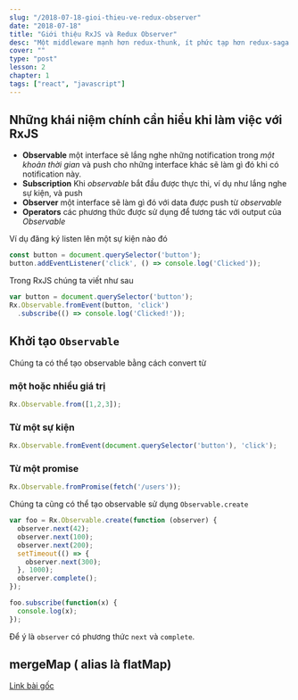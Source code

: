 ```yaml
---
slug: "/2018-07-18-gioi-thieu-ve-redux-observer"
date: "2018-07-18"
title: "Giới thiệu RxJS và Redux Observer"
desc: "Một middleware mạnh hơn redux-thunk, ít phức tạp hơn redux-saga. Chúng ta sẽ điểm qua những khái niệm chính để bắt đầu với middleware này"
cover: ""
type: "post"
lesson: 2
chapter: 1
tags: ["react", "javascript"]
---
```


## Những khái niệm chính cần hiểu khi làm việc với RxJS

- **Observable** một interface sẽ lắng nghe những notification trong *một khoản thời gian* và push cho những interface khác sẽ làm gì đó khi có notification này.
- **Subscription** Khi *observable* bắt đầu được thực thi, ví dụ như lắng nghe sự kiện, và push
- **Observer** một interface sẽ làm gì đó với data được push từ *observable*
- **Operators** các phương thức được sử dụng để tương tác với output của *Observable*

Ví dụ đăng ký listen lên một sự kiện nào đó

```js
const button = document.querySelector('button');
button.addEventListener('click', () => console.log('Clicked'));
```

Trong RxJS chúng ta viết như sau

```js
var button = document.querySelector('button');
Rx.Observable.fromEvent(button, 'click')
  .subscribe(() => console.log('Clicked!'));
```

## Khởi tạo `Observable`

Chúng ta có thể tạo observable bằng cách convert từ

### một hoặc nhiều giá trị

```js
Rx.Observable.from([1,2,3]);
```

### Từ một sự kiện

```js
Rx.Observable.fromEvent(document.querySelector('button'), 'click');
```

### Từ một promise

```js
Rx.Observable.fromPromise(fetch('/users'));
```

Chúng ta cũng có thể tạo observable sử dụng `Observable.create`

```js
var foo = Rx.Observable.create(function (observer) {
  observer.next(42);
  observer.next(100);
  observer.next(200);
  setTimeout(() => {
    observer.next(300);
  }, 1000);
  observer.complete();
});

foo.subscribe(function(x) {
  console.log(x);
});
```

Để ý là `observer` có phương thức `next` và `complete`.

## mergeMap ( alias là flatMap)



[Link bài gốc](https://medium.com/@johnvoon/understanding-rxjs-and-redux-observable-93d953d436c6)
